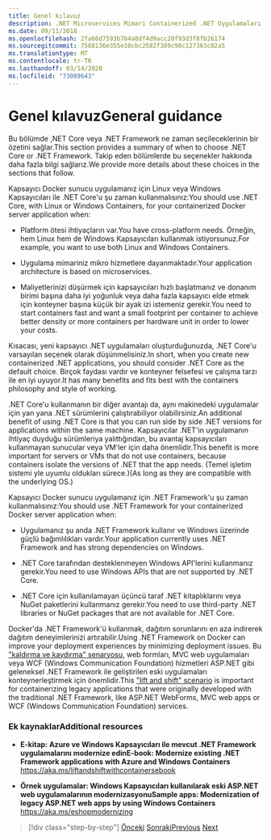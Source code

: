 ```yaml
---
title: Genel kılavuz
description: .NET Microservices Mimari Containerized .NET Uygulamaları için | Genel rehberlik
ms.date: 09/11/2018
ms.openlocfilehash: 2fa66d7593b764a8df4d9acc20f93d3f8fb26174
ms.sourcegitcommit: 7588136e355e10cbc2582f389c90c127363c02a5
ms.translationtype: MT
ms.contentlocale: tr-TR
ms.lasthandoff: 03/14/2020
ms.locfileid: "73089643"
---
```

# <a name="general-guidance"></a><span data-ttu-id="f1582-103">Genel kılavuz</span><span class="sxs-lookup"><span data-stu-id="f1582-103">General guidance</span></span>

<span data-ttu-id="f1582-104">Bu bölümde ,NET Core veya .NET Framework ne zaman seçileceklerinin bir özetini sağlar.</span><span class="sxs-lookup"><span data-stu-id="f1582-104">This section provides a summary of when to choose .NET Core or .NET Framework.</span></span> <span data-ttu-id="f1582-105">Takip eden bölümlerde bu seçenekler hakkında daha fazla bilgi sağlarız.</span><span class="sxs-lookup"><span data-stu-id="f1582-105">We provide more details about these choices in the sections that follow.</span></span>

<span data-ttu-id="f1582-106">Kapsayıcı Docker sunucu uygulamanız için Linux veya Windows Kapsayıcıları ile .NET Core'u şu zaman kullanmalısınız:</span><span class="sxs-lookup"><span data-stu-id="f1582-106">You should use .NET Core, with Linux or Windows Containers, for your containerized Docker server application when:</span></span>

- <span data-ttu-id="f1582-107">Platform ötesi ihtiyaçların var.</span><span class="sxs-lookup"><span data-stu-id="f1582-107">You have cross-platform needs.</span></span> <span data-ttu-id="f1582-108">Örneğin, hem Linux hem de Windows Kapsayıcıları kullanmak istiyorsunuz.</span><span class="sxs-lookup"><span data-stu-id="f1582-108">For example, you want to use both Linux and Windows Containers.</span></span>

- <span data-ttu-id="f1582-109">Uygulama mimariniz mikro hizmetlere dayanmaktadır.</span><span class="sxs-lookup"><span data-stu-id="f1582-109">Your application architecture is based on microservices.</span></span>

- <span data-ttu-id="f1582-110">Maliyetlerinizi düşürmek için kapsayıcıları hızlı başlatmanız ve donanım birimi başına daha iyi yoğunluk veya daha fazla kapsayıcı elde etmek için konteyner başına küçük bir ayak izi istemeniz gerekir.</span><span class="sxs-lookup"><span data-stu-id="f1582-110">You need to start containers fast and want a small footprint per container to achieve better density or more containers per hardware unit in order to lower your costs.</span></span>

<span data-ttu-id="f1582-111">Kısacası, yeni kapsayıcı .NET uygulamaları oluşturduğunuzda, .NET Core'u varsayılan seçenek olarak düşünmelisiniz.</span><span class="sxs-lookup"><span data-stu-id="f1582-111">In short, when you create new containerized .NET applications, you should consider .NET Core as the default choice.</span></span> <span data-ttu-id="f1582-112">Birçok faydası vardır ve konteyner felsefesi ve çalışma tarzı ile en iyi uyuyor.</span><span class="sxs-lookup"><span data-stu-id="f1582-112">It has many benefits and fits best with the containers philosophy and style of working.</span></span>

<span data-ttu-id="f1582-113">.NET Core'u kullanmanın bir diğer avantajı da, aynı makinedeki uygulamalar için yan yana .NET sürümlerini çalıştırabiliyor olabilirsiniz.</span><span class="sxs-lookup"><span data-stu-id="f1582-113">An additional benefit of using .NET Core is that you can run side by side .NET versions for applications within the same machine.</span></span> <span data-ttu-id="f1582-114">Kapsayıcılar .NET'in uygulamanın ihtiyaç duyduğu sürümleriya yalıttığından, bu avantaj kapsayıcıları kullanmayan sunucular veya VM'ler için daha önemlidir.</span><span class="sxs-lookup"><span data-stu-id="f1582-114">This benefit is more important for servers or VMs that do not use containers, because containers isolate the versions of .NET that the app needs.</span></span> <span data-ttu-id="f1582-115">(Temel işletim sistemi yle uyumlu oldukları sürece.)</span><span class="sxs-lookup"><span data-stu-id="f1582-115">(As long as they are compatible with the underlying OS.)</span></span>

<span data-ttu-id="f1582-116">Kapsayıcı Docker sunucu uygulamanız için .NET Framework'u şu zaman kullanmalısınız:</span><span class="sxs-lookup"><span data-stu-id="f1582-116">You should use .NET Framework for your containerized Docker server application when:</span></span>

- <span data-ttu-id="f1582-117">Uygulamanız şu anda .NET Framework kullanır ve Windows üzerinde güçlü bağımlılıkları vardır.</span><span class="sxs-lookup"><span data-stu-id="f1582-117">Your application currently uses .NET Framework and has strong dependencies on Windows.</span></span>

- <span data-ttu-id="f1582-118">.NET Core tarafından desteklenmeyen Windows API'lerini kullanmanız gerekir.</span><span class="sxs-lookup"><span data-stu-id="f1582-118">You need to use Windows APIs that are not supported by .NET Core.</span></span>

- <span data-ttu-id="f1582-119">.NET Core için kullanılamayan üçüncü taraf .NET kitaplıklarını veya NuGet paketlerini kullanmanız gerekir.</span><span class="sxs-lookup"><span data-stu-id="f1582-119">You need to use third-party .NET libraries or NuGet packages that are not available for .NET Core.</span></span>

<span data-ttu-id="f1582-120">Docker'da .NET Framework'ü kullanmak, dağıtım sorunlarını en aza indirerek dağıtım deneyimlerinizi artırabilir.</span><span class="sxs-lookup"><span data-stu-id="f1582-120">Using .NET Framework on Docker can improve your deployment experiences by minimizing deployment issues.</span></span> <span data-ttu-id="f1582-121">Bu ["kaldırma ve kaydırma" senaryosu,](https://aka.ms/liftandshiftwithcontainersebook) web formları, MVC web uygulamaları veya WCF (Windows Communication Foundation) hizmetleri ASP.NET gibi geleneksel .NET Framework ile geliştirilen eski uygulamaları konteynerleştirmek için önemlidir.</span><span class="sxs-lookup"><span data-stu-id="f1582-121">This ["lift and shift" scenario](https://aka.ms/liftandshiftwithcontainersebook) is important for containerizing legacy applications that were originally developed with the traditional .NET Framework, like ASP.NET WebForms, MVC web apps or WCF (Windows Communication Foundation) services.</span></span>

### <a name="additional-resources"></a><span data-ttu-id="f1582-122">Ek kaynaklar</span><span class="sxs-lookup"><span data-stu-id="f1582-122">Additional resources</span></span>

- <span data-ttu-id="f1582-123">**E-kitap: Azure ve Windows Kapsayıcıları ile mevcut .NET Framework uygulamalarını modernize edin**</span><span class="sxs-lookup"><span data-stu-id="f1582-123">**E-book: Modernize existing .NET Framework applications with Azure and Windows Containers**</span></span>  
    https://aka.ms/liftandshiftwithcontainersebook

- <span data-ttu-id="f1582-124">**Örnek uygulamalar: Windows Kapsayıcıları kullanılarak eski ASP.NET web uygulamalarının modernizasyonu**</span><span class="sxs-lookup"><span data-stu-id="f1582-124">**Sample apps: Modernization of legacy ASP.NET web apps by using Windows Containers**</span></span>  
    https://aka.ms/eshopmodernizing

>[!div class="step-by-step"]
><span data-ttu-id="f1582-125">[Önceki](index.md)
>[Sonraki](net-core-container-scenarios.md)</span><span class="sxs-lookup"><span data-stu-id="f1582-125">[Previous](index.md)
[Next](net-core-container-scenarios.md)</span></span>
